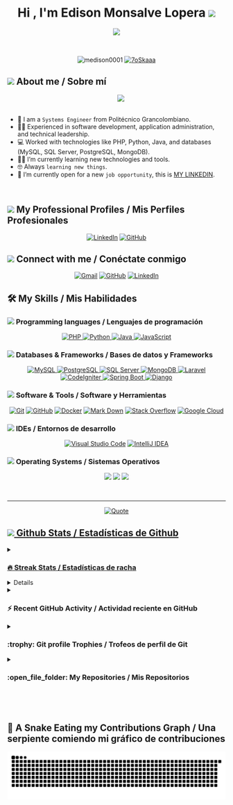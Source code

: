 <h1 align="center">Hi , I'm Edison Monsalve Lopera <img src="https://media.giphy.com/media/hvRJCLFzcasrR4ia7z/giphy.gif" width="35"></h1>
<p align="center">
  <a href="https://github.com/DenverCoder1/readme-typing-svg"><img src="https://readme-typing-svg.herokuapp.com?font=Time+New+Roman&color=%23C8BE25&size=25&center=true&vCenter=true&width=600&height=100&lines=Systems+Engineer;Full+Stack+Developer;Experience+in+PHP%2C+Python%2C+Java;Database+Expert+in+SQL+and+NoSQL;Always+learning+new+things"></a>
</p>


<br>

<p align="center"> 
	<img src="https://komarev.com/ghpvc/?username=medison0001&label=Profile%20views&color=0047AB&style=plastic" alt="medison0001" height=25px, width=160px/> 
  <a href = "https://commits.top/egypt.html" target="_blank">
		<img src="https://enfsgag3ayy6w9q.m.pipedream.net/&style=plastic" alt="7oSkaaa" target="_blank" height=25px, width=250px/> 
	</a>
</p>

	
## <picture><img src = "https://github.com/7oSkaaa/7oSkaaa/blob/main/Images/about_me.gif?raw=true" width = 50px></picture> About me / Sobre mí

<picture> <img align="right" src="https://github.com/7oSkaaa/7oSkaaa/blob/main/Images/Right_Side.gif?raw=true" width = 250px></picture>

<br><br>

- :school: I am a `Systems Engineer` from Politécnico Grancolombiano.
- :technologist: Experienced in software development, application administration, and technical leadership.
- :computer: Worked with technologies like PHP, Python, Java, and databases (MySQL, SQL Server, PostgreSQL, MongoDB).
- :student: I’m currently learning new technologies and tools.
- :nerd_face: Always `learning new things`.
- :thinking: I’m currently open for a new `job opportunity`, this is [MY LINKEDIN](https://co.linkedin.com/in/edison-monsalve-full-stack-developer).
<br>


## <picture> <img src="https://github.com/7oSkaaa/7oSkaaa/blob/main/Images/competitive_programming_profile.png?raw=true" width=40> </picture> My Professional Profiles / Mis Perfiles Profesionales

<p align="center">
  <a href="https://co.linkedin.com/in/edison-monsalve-full-stack-developer"><img src="https://img.shields.io/badge/LinkedIn-0077B5?style=for-the-badge&logo=linkedin&logoColor=white" alt="LinkedIn"/></a>
	<a href="https://github.com/medison0001"><img src="https://img.shields.io/badge/github-%23181717?style=for-the-badge&logo=github&logoColor=white" alt="GitHub"/></a>
</p>

## <picture> <img src="https://github.com/7oSkaaa/7oSkaaa/blob/main/Images/Connect-with-me.gif?raw=true" width="100px"> </picture> Connect with me / Conéctate conmigo
<p align="center">
	<a href="mailto:ing.edisonmonsalve@gmail.com"><img src="https://img.shields.io/badge/gmail-%23EA4335?style=for-the-badge&logo=gmail&logoColor=white" alt="Gmail"/></a>
	<a href="https://github.com/medison0001"><img src="https://img.shields.io/badge/github-%23181717?style=for-the-badge&logo=github&logoColor=white" alt="GitHub"/></a>
	<a href="https://co.linkedin.com/in/edison-monsalve-full-stack-developer"><img src="https://img.shields.io/badge/linkedin-%230A66C2?style=for-the-badge&logo=linkedin&logoColor=white" alt="LinkedIn"/></a>
</p>

</div>

## 🛠️ My Skills / Mis Habilidades

### <picture> <img src = "https://github.com/7oSkaaa/7oSkaaa/blob/main/Images/Programming_Languages.gif?raw=true" width = 50px>  </picture> Programming languages / Lenguajes de programación

<p align="center"> 
  <a href="https://www.php.net/" target="_blank"> 
    <img alt="PHP" src="https://img.shields.io/badge/php-%23777BB4?style=for-the-badge&logo=php&logoColor=white">
  </a> 
  <a href="https://www.python.org" target="_blank">
    <img alt="Python" src="https://img.shields.io/badge/Python%20-%2314354C?style=for-the-badge&logo=python&logoColor=white">
  </a>
  <a href="https://www.java.com" target="_blank"> 
    <img alt="Java" src="https://img.shields.io/badge/Java-%23007396?style=for-the-badge&logo=java&logoColor=white">
  </a>
  <a href="https://developer.mozilla.org/en-US/docs/Web/JavaScript" target="_blank"> 
     <img alt="JavaScript" src="https://img.shields.io/badge/JavaScript%20-%23F7DF1E?style=for-the-badge&logo=javascript&logoColor=black">
   </a>
</p>

### <picture> <img src = "https://github.com/7oSkaaa/7oSkaaa/blob/main/Images/Front_End.gif?raw=true" width = 50px>  </picture> Databases & Frameworks / Bases de datos y Frameworks

<p align="center"> 
  <!-- Databases -->
  <a href="https://www.mysql.com/" target="_blank"> 
   <img alt="MySQL" src="https://img.shields.io/badge/MySQL-%234479A1?style=for-the-badge&logo=mysql&logoColor=white">
  </a>   
  <a href="https://www.postgresql.org/" target="_blank">
    <img alt="PostgreSQL" src="https://img.shields.io/badge/PostgreSQL-%23336791?style=for-the-badge&logo=postgresql&logoColor=white">
  </a> 
  <a href="https://www.microsoft.com/en-us/sql-server" target="_blank">
    <img alt="SQL Server" src="https://img.shields.io/badge/SQL%20Server-CC2927?style=for-the-badge&logo=microsoft-sql-server&logoColor=white">
  </a>
  <a href="https://www.mongodb.com/" target="_blank">
    <img alt="MongoDB" src="https://img.shields.io/badge/MongoDB-%2347A248?style=for-the-badge&logo=mongodb&logoColor=white">
  </a>
  
  <!-- PHP Frameworks -->
  <a href="https://laravel.com/" target="_blank">
    <img alt="Laravel" src="https://img.shields.io/badge/Laravel-FF2D20?style=for-the-badge&logo=laravel&logoColor=white">
  </a>
  <a href="https://codeigniter.com/" target="_blank">
    <img alt="CodeIgniter" src="https://img.shields.io/badge/CodeIgniter-EF4223?style=for-the-badge&logo=codeigniter&logoColor=white">
  </a>
  
  <!-- Other Frameworks -->
  <a href="https://spring.io/projects/spring-boot" target="_blank"> 
     <img alt="Spring Boot" src="https://img.shields.io/badge/Spring%20Boot-%236DB33F?style=for-the-badge&logo=spring-boot&logoColor=white">
  </a>
  <a href="https://www.djangoproject.com/" target="_blank">
    <img alt="Django" src="https://img.shields.io/badge/Django-%23092E20?style=for-the-badge&logo=django&logoColor=white">
  </a>
</p>

 ### <picture> <img src = "https://github.com/7oSkaaa/7oSkaaa/blob/main/Images/Software_Tools.gif?raw=true" width = 50px>  </picture> Software & Tools / Software y Herramientas
 
<p align="center">
  <a href="#"><img alt="Git" src="https://img.shields.io/badge/Git%20-%23F05033?style=for-the-badge&logo=git&logoColor=white"></a>
  <a href="#"><img alt="GitHub" src="https://img.shields.io/badge/github-%23181717?style=for-the-badge&logo=github&logoColor=white"></a>
  <a href="#"><img alt="Docker" src="https://img.shields.io/badge/Docker-%232496ED?style=for-the-badge&logo=docker&logoColor=white"></a>
  <a href="#"><img alt="Mark Down" src="https://img.shields.io/badge/Markdown-000000?style=for-the-badge&logo=markdown&logoColor=white"></a>
  <a href="#"><img alt="Stack Overflow" src="https://img.shields.io/badge/-Stack%20Overflow-FE7A16?style=for-the-badge&logo=stack-overflow&logoColor=white"></a>
  <a href="#"><img alt="Google Cloud" src="https://img.shields.io/badge/Google%20Cloud-%234285F4?style=for-the-badge&logo=google-cloud&logoColor=white"></a>
</p>

 ### <picture> <img src = "https://github.com/7oSkaaa/7oSkaaa/blob/main/Images/IDEs.gif?raw=true" width = 50px>  </picture> IDEs / Entornos de desarrollo
 
<p align="center">
  <a href="#"><img alt="Visual Studio Code" src="https://img.shields.io/badge/Visual%20Studio%20Code-0078d7?style=for-the-badge&logo=visual-studio-code&logoColor=white"></a>
  <a href="#"><img alt="IntelliJ IDEA" src="https://img.shields.io/badge/IntelliJ%20IDEA-000000?style=for-the-badge&logo=intellij-idea&logoColor=white"></a>
</p>

### <picture> <img src = "https://github.com/7oSkaaa/7oSkaaa/blob/main/Images/OS.gif?raw=true" width = 50px>  </picture> Operating Systems / Sistemas Operativos

<p align="center">
  <a href="#"><img src="https://img.shields.io/badge/Linux-FCC624?style=for-the-badge&logo=linux&logoColor=black"></a>
  <a href="#"><img src="https://img.shields.io/badge/Ubuntu-E95420?style=for-the-badge&logo=ubuntu&logoColor=white"></a>
  <a href="#"><img src="https://img.shields.io/badge/Windows-0078D6?style=for-the-badge&logo=windows&logoColor=white"></a>
</p>

<br> 

---

<p align = "center">
	<a href="https://github.com/piyushsuthar/github-readme-quotes"> <img alt = "Quote" src="https://quotes-github-readme.vercel.app/api?type=horizontal&theme=tokyonight&animation=grow_out_in&quoteCategory=programming">
</p>

## <picture> <img src = "https://github.com/7oSkaaa/7oSkaaa/blob/main/Images/Statistics.gif?raw=true" width = 50px>  </picture> Github Stats / Estadísticas de Github

<details><summary><h3> 🔥 Streak Stats / Estadísticas de racha</h3></summary>

----	

<p align="center"><img src="https://github-readme-streak-stats.herokuapp.com/?user=medison0001&theme=tokyonight_duo" alt="medison0001" /></p>

</details>
  
<details><summary><h3>💻 GitHub Profile Stats / Estadísticas de perfil</h3></summary>

----
	
<p align="center">
    <a href="https://github.com/anuraghazra/github-readme-stats">
	    <img alt="medison0001's Github Stats" src="https://github-readme-stats.vercel.app/api?username=medison0001&show_icons=true&count_private=true&locale=en&theme=tokyonight&layout=compact" height="230px"/></a>
	  <img src="https://github-readme-stats.vercel.app/api/top-langs?username=medison0001&langs_count=10&show_icons=true&locale=en&theme=tokyonight" alt="medison0001" height="230px"/>
<br/>

  <b>Note:</b> Top languages is only a metric of the languages my public code consists of and doesn't reflect experience or skill level.
  <b>Nota:</b> Los lenguajes principales son solo una métrica de los lenguajes que componen mi código público y no reflejan experiencia o nivel de habilidad.
  </p>
</details>

<details><summary><h3>⚡ Recent GitHub Activity / Actividad reciente en GitHub</h3></summary>

----
	
[![medison0001's github activity graph](https://github-readme-activity-graph.cyclic.app/graph?username=medison0001&theme=github)](https://github.com/medison0001/github-readme-activity-graph)

 
</details>

<details><summary> <h3> :trophy: Git profile Trophies / Trofeos de perfil de Git</h3></summary>

----
	
<p align="center"> <a href="https://github.com/ryo-ma/github-profile-trophy"><img src="https://github-profile-trophy.vercel.app/?username=medison0001&layout=compact&theme=tokyonight&column=4&margin-w=15&margin-h=15" alt="medison0001" /></a> </p>
	
</details>
	
<details><summary><h3> :open_file_folder: My Repositories / Mis Repositorios</h3></summary>

----
	
<div>
  <p align="center">
	<a href="https://github.com/medison0001/business-factory">
      		<img src="https://github-readme-stats.vercel.app/api/pin/?username=medison0001&repo=business-factory&theme=tokyonight" alt="GitHub Stats" />
    	</a>
	<a href="https://github.com/medison0001/mongodb-platzi-course">
      		<img src="https://github-readme-stats.vercel.app/api/pin/?username=medison0001&repo=mongodb-platzi-course&theme=tokyonight" alt="GitHub Stats" />
    	</a>
    	<a href="https://github.com/medison0001/git-github-platzi-course">
      		<img src="https://github-readme-stats.vercel.app/api/pin/?username=medison0001&repo=git-github-platzi-course&theme=tokyonight" alt="GitHub Stats" />
    	</a>
    	<a href="https://github.com/medison0001/django-platzi-course">
      		<img src="https://github-readme-stats.vercel.app/api/pin/?username=medison0001&repo=django-platzi-course&theme=tokyonight" alt="GitHub Stats" />
    	</a>
  </p>
</div>
</details>

</br></br>
	
## 🐍 A Snake Eating my Contributions Graph / Una serpiente comiendo mi gráfico de contribuciones
	
<p align = "center">
		<img src = "https://github.com/7oSkaaa/7oSkaaa/blob/output/github-contribution-grid-snake.svg?" alt = "Snake Game"/>
</p>

